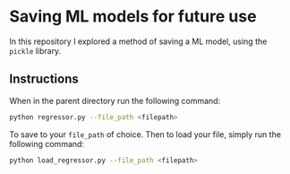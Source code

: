 # Saving ML models for future use

In this repository I explored a method of saving a ML model, using the `pickle` library. 

## Instructions

When in the parent directory run the following command:

```sh
python regressor.py --file_path <filepath>
```

To save to your `file_path` of choice. Then to load your file, simply run the following command:

```sh
python load_regressor.py --file_path <filepath>
```
